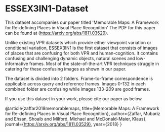 # ESSEX3IN1-Dataset

This dataset accompanies our paper titled 'Memorable Maps: A Framework for Re-defining Places in Visual Place Recognition' 
The PDF for this paper can be found at (https://arxiv.org/abs/1811.03529).

Unlike existing VPR datasets which provide either viewpoint variation or conditional variation, ESSEX3IN1 is the first dataset that consists of images of places that are confusing for both VPR and human-cognition. It contains confusing and challenging dynamic objects, natural scenes and low-informative frames. Most of the state-of-the-art VPR techniques struggle in catering for these confusing images
as shown in our paper.

The dataset is divided into 2 folders. Frame-to-frame correspondence is applicable across query and reference frames. Images 0-132 in each combined folder are confusing while images 133-209 are good frames.

If you use this dataset in your work, please cite our paper as below.

@article{zaffar2018memorablemaps,
  title={Memorable Maps: A Framework for Re-defining Places in Visual Place Recognition},
  author={Zaffar, Mubariz and Ehsan, Shoaib and Milford, Michael and McDonald-Maier, Klaus},
  journal={https://arxiv.org/abs/1811.03529},
  year={2018}
}
